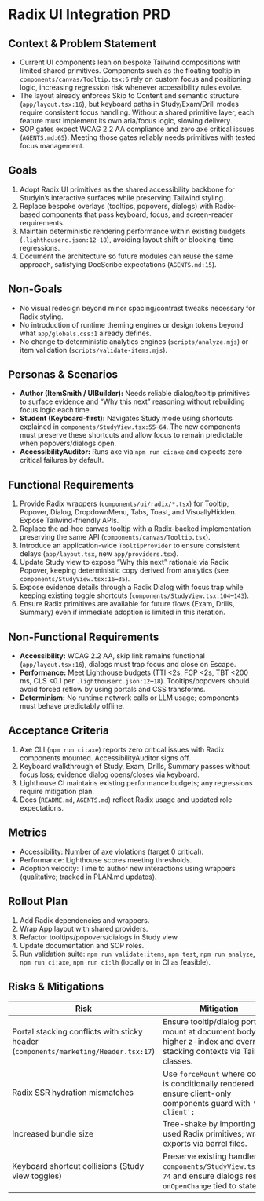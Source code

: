 # Radix UI Integration PRD

## Context & Problem Statement
- Current UI components lean on bespoke Tailwind compositions with limited shared primitives. Components such as the floating tooltip in `components/canvas/Tooltip.tsx:6` rely on custom focus and positioning logic, increasing regression risk whenever accessibility rules evolve.
- The layout already enforces Skip to Content and semantic structure (`app/layout.tsx:16`), but keyboard paths in Study/Exam/Drill modes require consistent focus handling. Without a shared primitive layer, each feature must implement its own aria/focus logic, slowing delivery.
- SOP gates expect WCAG 2.2 AA compliance and zero axe critical issues (`AGENTS.md:65`). Meeting those gates reliably needs primitives with tested focus management.

## Goals
1. Adopt Radix UI primitives as the shared accessibility backbone for Studyin’s interactive surfaces while preserving Tailwind styling.
2. Replace bespoke overlays (tooltips, popovers, dialogs) with Radix-based components that pass keyboard, focus, and screen-reader requirements.
3. Maintain deterministic rendering performance within existing budgets (`.lighthouserc.json:12`–`18`), avoiding layout shift or blocking-time regressions.
4. Document the architecture so future modules can reuse the same approach, satisfying DocScribe expectations (`AGENTS.md:15`).

## Non-Goals
- No visual redesign beyond minor spacing/contrast tweaks necessary for Radix styling.
- No introduction of runtime theming engines or design tokens beyond what `app/globals.css:1` already defines.
- No change to deterministic analytics engines (`scripts/analyze.mjs`) or item validation (`scripts/validate-items.mjs`).

## Personas & Scenarios
- **Author (ItemSmith / UIBuilder):** Needs reliable dialog/tooltip primitives to surface evidence and “Why this next” reasoning without rebuilding focus logic each time.
- **Student (Keyboard-first):** Navigates Study mode using shortcuts explained in `components/StudyView.tsx:55`–`64`. The new components must preserve these shortcuts and allow focus to remain predictable when popovers/dialogs open.
- **AccessibilityAuditor:** Runs axe via `npm run ci:axe` and expects zero critical failures by default.

## Functional Requirements
1. Provide Radix wrappers (`components/ui/radix/*.tsx`) for Tooltip, Popover, Dialog, DropdownMenu, Tabs, Toast, and VisuallyHidden. Expose Tailwind-friendly APIs.
2. Replace the ad-hoc canvas tooltip with a Radix-backed implementation preserving the same API (`components/canvas/Tooltip.tsx`).
3. Introduce an application-wide `TooltipProvider` to ensure consistent delays (`app/layout.tsx`, new `app/providers.tsx`).
4. Update Study view to expose “Why this next” rationale via Radix Popover, keeping deterministic copy derived from analytics (see `components/StudyView.tsx:16`–`35`).
5. Expose evidence details through a Radix Dialog with focus trap while keeping existing toggle shortcuts (`components/StudyView.tsx:104`–`143`).
6. Ensure Radix primitives are available for future flows (Exam, Drills, Summary) even if immediate adoption is limited in this iteration.

## Non-Functional Requirements
- **Accessibility:** WCAG 2.2 AA, skip link remains functional (`app/layout.tsx:16`), dialogs must trap focus and close on Escape.
- **Performance:** Meet Lighthouse budgets (TTI <2s, FCP <2s, TBT <200 ms, CLS <0.1 per `.lighthouserc.json:12`–`18`). Tooltips/popovers should avoid forced reflow by using portals and CSS transforms.
- **Determinism:** No runtime network calls or LLM usage; components must behave predictably offline.

## Acceptance Criteria
1. Axe CLI (`npm run ci:axe`) reports zero critical issues with Radix components mounted. AccessibilityAuditor signs off.
2. Keyboard walkthrough of Study, Exam, Drills, Summary passes without focus loss; evidence dialog opens/closes via keyboard.
3. Lighthouse CI maintains existing performance budgets; any regressions require mitigation plan.
4. Docs (`README.md`, `AGENTS.md`) reflect Radix usage and updated role expectations.

## Metrics
- Accessibility: Number of axe violations (target 0 critical).
- Performance: Lighthouse scores meeting thresholds.
- Adoption velocity: Time to author new interactions using wrappers (qualitative; tracked in PLAN.md updates).

## Rollout Plan
1. Add Radix dependencies and wrappers.
2. Wrap App layout with shared providers.
3. Refactor tooltips/popovers/dialogs in Study view.
4. Update documentation and SOP roles.
5. Run validation suite: `npm run validate:items`, `npm test`, `npm run analyze`, `npm run ci:axe`, `npm run ci:lh` (locally or in CI as feasible).

## Risks & Mitigations
| Risk | Mitigation |
| --- | --- |
| Portal stacking conflicts with sticky header (`components/marketing/Header.tsx:17`) | Ensure tooltip/dialog portals mount at document.body with higher z-index and override stacking contexts via Tailwind classes. |
| Radix SSR hydration mismatches | Use `forceMount` where content is conditionally rendered and ensure client-only components guard with `'use client';` |
| Increased bundle size | Tree-shake by importing only used Radix primitives; wrap exports via barrel files. |
| Keyboard shortcut collisions (Study view toggles) | Preserve existing handlers in `components/StudyView.tsx:55`–`74` and ensure dialogs respect `onOpenChange` tied to state. |

